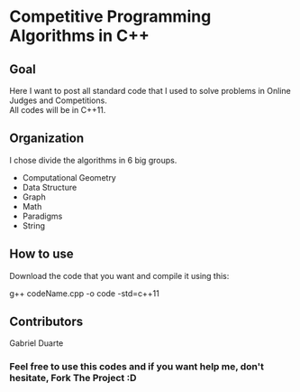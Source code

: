# Competitive Programming Algorithms in C++

## Goal
Here I want to post all standard code that I used to solve problems in Online Judges and Competitions.  
All codes will be in C++11.

## Organization
I chose divide the algorithms in 6 big groups.
* Computational Geometry
* Data Structure
* Graph
* Math
* Paradigms
* String

## How to use
Download the code that you want and compile it using this:

g++ codeName.cpp -o code -std=c++11


## Contributors
Gabriel Duarte

### Feel free to use this codes and if you want help me, don't hesitate, Fork The Project :D
